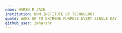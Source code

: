 ```yaml
---
name: HARSH R JAIN
institution: BNM INSTITUTE OF TECHNOLOGY
quote: WAKE UP TO EXTREME PURPOSE EVERY SINGLE DAY
github_user: imharshr
---
```

